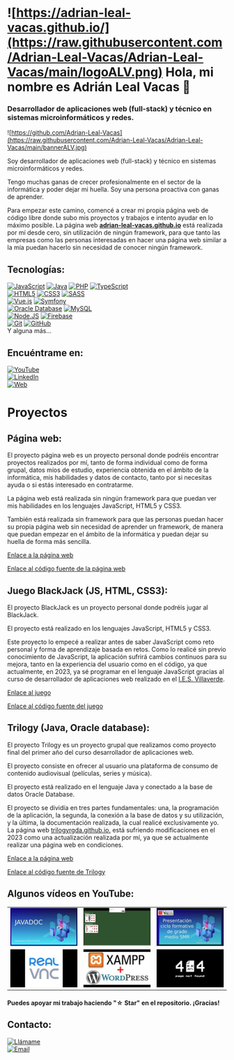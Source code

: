 # ![https://adrian-leal-vacas.github.io/](https://raw.githubusercontent.com/Adrian-Leal-Vacas/Adrian-Leal-Vacas/main/logoALV.png) Hola, mi nombre es Adrián Leal Vacas 👋
### Desarrollador de aplicaciones web (full-stack) y técnico en sistemas microinformáticos y redes.

![https://github.com/Adrian-Leal-Vacas](https://raw.githubusercontent.com/Adrian-Leal-Vacas/Adrian-Leal-Vacas/main/bannerALV.jpg)

Soy desarrollador de aplicaciones web (full-stack) y técnico en sistemas microinformáticos y redes.

Tengo muchas ganas de crecer profesionalmente en el sector de la informática y poder dejar mi huella. Soy una persona proactiva con ganas de aprender.

Para empezar este camino, comencé a crear mi propia página web de código libre donde subo mis proyectos y trabajos e intento ayudar en lo máximo posible. La página web [**adrian-leal-vacas.github.io**](https://adrian-leal-vacas.github.io) está realizada por mí desde cero, sin utilización de ningún framework, para que tanto las empresas como las personas interesadas en hacer una página web similar a la mía puedan hacerlo sin necesidad de conocer ningún framework.

## Tecnologías:

[![JavaScript](https://img.shields.io/badge/JavaScript-F7DF1E?style=for-the-badge&logo=javascript&logoColor=white&labelColor=101010)]()
[![Java](https://img.shields.io/badge/Java-007396?style=for-the-badge&logo=java&logoColor=white&labelColor=101010)]()
[![PHP](https://img.shields.io/badge/PHP-777BB4?style=for-the-badge&logo=php&logoColor=white&labelColor=101010)]()
[![TypeScript](https://img.shields.io/badge/TypeScript-007ACC?style=for-the-badge&logo=typescript&logoColor=white&labelColor=101010)]()
</br>
[![HTML5](https://img.shields.io/badge/HTML5-E34F26?style=for-the-badge&logo=html5&logoColor=white&labelColor=101010)]()
[![CSS3](https://img.shields.io/badge/CSS3-1572B6?style=for-the-badge&logo=css3&logoColor=white&labelColor=101010)]()
[![SASS](https://img.shields.io/badge/SASS-CC6699?style=for-the-badge&logo=sass&logoColor=white&labelColor=101010)]()
</br>
[![Vue.js](https://img.shields.io/badge/Vue.js-4FC08D?style=for-the-badge&logo=vue.js&logoColor=white&labelColor=101010)](https://vuejs.org/)
[![Symfony](https://img.shields.io/badge/Symfony-000000?style=for-the-badge&logo=symfony&logoColor=white&labelColor=101010)]()
</br>
[![Oracle Database](https://img.shields.io/badge/Oracle%20Database-F80000?style=for-the-badge&logo=oracle&logoColor=white&labelColor=101010)]()
[![MySQL](https://img.shields.io/badge/MySQL-4479A1?style=for-the-badge&logo=mysql&logoColor=white&labelColor=101010)]()
</br>
[![Node.JS](https://img.shields.io/badge/Node.JS-339933?style=for-the-badge&logo=node.js&logoColor=white&labelColor=101010)]()
[![Firebase](https://img.shields.io/badge/Firebase-FFCA28?style=for-the-badge&logo=firebase&logoColor=white&labelColor=101010)]()
</br>
[![Git](https://img.shields.io/badge/Git-F05032?style=for-the-badge&logo=git&logoColor=white&labelColor=101010)]()
[![GitHub](https://img.shields.io/badge/GitHub-181717?style=for-the-badge&logo=github&logoColor=white&labelColor=101010)]()
</br>
Y alguna más...

## Encuéntrame en:

[![YouTube](https://img.shields.io/badge/YouTube-Adrian_LV-FF0000?style=for-the-badge&logo=youtube&logoColor=white&labelColor=101010)](https://www.youtube.com/@Adrian-Leal-Vacas)
</br>
[![LinkedIn](https://img.shields.io/badge/LinkedIn-Adrián_Leal_Vacas-0077B5?style=for-the-badge&logo=linkedin&logoColor=white&labelColor=101010)](linkedin.com/in/adrián-leal-vacas-45b477230)
</br>
[![Web](https://img.shields.io/badge/Web-adrian_leal_vacas.github.io-14a1f0?style=for-the-badge&logo=dev.to&logoColor=white&labelColor=101010)](https://adrian-leal-vacas.github.io)

# Proyectos

## Página web:

El proyecto página web es un proyecto personal donde podréis encontrar proyectos realizados por mí, tanto de forma individual como de forma grupal, datos míos de estudio, experiencia obtenida en el ámbito de la informática, mis habilidades y datos de contacto, tanto por si necesitas ayuda o si estás interesado en contratarme.

La página web está realizada sin ningún framework para que puedan ver mis habilidades en los lenguajes JavaScript, HTML5 y CSS3.

También está realizada sin framework para que las personas puedan hacer su propia página web sin necesidad de aprender un framework, de manera que puedan empezar en el ámbito de la informática y puedan dejar su huella de forma más sencilla.

[Enlace a la página web](https://adrian-leal-vacas.github.io)

[Enlace al código fuente de la página web](https://github.com/Adrian-Leal-Vacas/Adrian-Leal-Vacas.github.io)

## Juego BlackJack (JS, HTML, CSS3):

El proyecto BlackJack es un proyecto personal donde podréis jugar al BlackJack.

El proyecto está realizado en los lenguajes JavaScript, HTML5 y CSS3.

Este proyecto lo empecé a realizar antes de saber JavaScript como reto personal y forma de aprendizaje basada en retos. Como lo realicé sin previo conocimiento de JavaScript, la aplicación sufrirá cambios continuos para su mejora, tanto en la experiencia del usuario como en el código, ya que actualmente, en 2023, ya sé programar en el lenguaje JavaScript gracias al curso de desarrollador de aplicaciones web realizado en el [I.E.S. Villaverde](https://site.educa.madrid.org/ies.villaverde.madrid).

[Enlace al juego](https://adrian-leal-vacas.github.io/BlackJack/)

[Enlace al código fuente del juego](https://github.com/Adrian-Leal-Vacas/BlackJack)

## Trilogy (Java, Oracle database):

El proyecto Trilogy es un proyecto grupal que realizamos como proyecto final del primer año del curso desarrollador de aplicaciones web.

El proyecto consiste en ofrecer al usuario una plataforma de consumo de contenido audiovisual (películas, series y música).

El proyecto está realizado en el lenguaje Java y conectado a la base de datos Oracle Database.

El proyecto se dividía en tres partes fundamentales: una, la programación de la aplicación, la segunda, la conexión a la base de datos y su utilización, y la última, la documentación realizada, la cual realicé exclusivamente yo. La página web [trilogyrgda.github.io.](https://trilogyrgda.github.io.) está sufriendo modificaciones en el 2023 como una actualización realizada por mí, ya que se actualmente realizar una página web en condiciones.

[Enlace a la página web](https://trilogyrgda.github.io.)

[Enlace al código fuente de Trilogy](https://github.com/TrilogyRGDA/Trilogy)

## Algunos vídeos en YouTube:

<table style="width:100%">
<tr>
<td>
<a href="https://youtu.be/3yitkY4rmiA">
<img src="https://raw.githubusercontent.com/Adrian-Leal-Vacas/Adrian-Leal-Vacas/main/tutotialJavaDoc.jpg">
</a>
</td>
<td>
<a href="https://youtu.be/UmAgUDb1epc">
<img src="https://raw.githubusercontent.com/Adrian-Leal-Vacas/Adrian-Leal-Vacas/main/blackJack.jpg">
</a>
</td>
<td>
<a href="https://youtu.be/hNYjdFezJ5Y">
<img src="https://raw.githubusercontent.com/Adrian-Leal-Vacas/Adrian-Leal-Vacas/main/presentacionSMR.jpg">
</a>
</td>
</tr>
<tr>
<td>
<a href="https://youtu.be/IxD1kIY0E4A">
<img src="https://raw.githubusercontent.com/Adrian-Leal-Vacas/Adrian-Leal-Vacas/main/tutorialVNC.jpg">
</a>
</td>
<td>
<a href="https://youtu.be/YtbnlRdORIA">
<img src="https://raw.githubusercontent.com/Adrian-Leal-Vacas/Adrian-Leal-Vacas/main/tutorialXamppWordpress.jpg">
</a>
</td>
<td>
<a href="https://youtu.be/o2f69LanDI8">
<img src="https://raw.githubusercontent.com/Adrian-Leal-Vacas/Adrian-Leal-Vacas/main/NoEncontrada.jpg">
</a>
</td>
</tr>
</table>

#### Puedes apoyar mi trabajo haciendo "☆ Star" en el repositorio. ¡Gracias!

## Contacto:

[![Llámame](https://img.shields.io/badge/LLAMAR_692_72_10_61-D14836?style=for-the-badge&logoColor=white&labelColor=101010)](tel:+34692721061)
</br>
[![Email](https://img.shields.io/badge/leal.adrian.vacas@gmail.com-email_personal-D14836?style=for-the-badge&logo=gmail&logoColor=white&labelColor=101010)](mailto:leal.adrian.vacas@gmail.com)